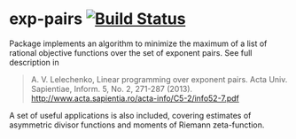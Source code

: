 exp-pairs [![Build Status](https://travis-ci.org/Bodigrim/exp-pairs.svg?branch=master)](https://travis-ci.org/Bodigrim/exp-pairs)
=========

Package implements an algorithm to minimize the maximum of a list of rational objective functions over the set of exponent pairs. See full description in
> A. V. Lelechenko, Linear programming over exponent pairs.
> Acta Univ. Sapientiae, Inform. 5, No. 2, 271-287 (2013).
> http://www.acta.sapientia.ro/acta-info/C5-2/info52-7.pdf

A set of useful applications is also included,
covering estimates of asymmetric divisor functions and moments of Riemann zeta-function.
